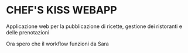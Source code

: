 # CHEF'S KISS WEBAPP

Applicazione web per la pubblicazione di ricette, 
gestione dei ristoranti e delle prenotazioni

Ora spero che il workflow funzioni da Sara
